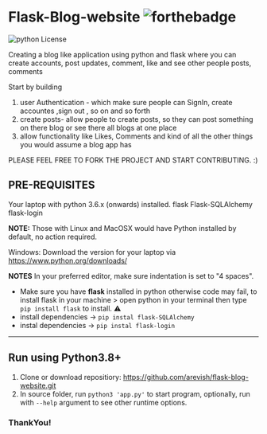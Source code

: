 
# Flask-Blog-website  ![forthebadge](https://forthebadge.com/images/badges/made-with-python.svg)

![python License](https://img.shields.io/badge/MADE%20WITH-Flask-blue.svg)

Creating a blog like application using python and flask where you can create accounts, post updates, comment, like  and see other people posts, comments

Start by building 
1. user Authentication - which make sure people can SignIn, create accountes ,sign out , so on and so forth 
2. create posts- allow people to create posts, so they can post something on there blog or see there all blogs at one place
3. allow functionality like Likes, Comments and kind of all the other things you would assume a blog app has 

PLEASE FEEL FREE TO FORK THE PROJECT AND START CONTRIBUTING. :)

## PRE-REQUISITES
Your laptop with python 3.6.x (onwards) installed.
flask
Flask-SQLAlchemy
flask-login

**NOTE:** Those with Linux and MacOSX would have Python installed by default, no action required.

Windows: Download the version for your laptop via https://www.python.org/downloads/

**NOTES**
In your preferred editor, make sure indentation is set to "4 spaces".

* Make sure you have **flask** installed in python otherwise code may fail, to install flask in your machine > open python in your terminal then type `pip install flask` to install. :warning:
* install dependencies -> `pip instal flask-SQLAlchemy`
* instal dependencies -> `pip instal flask-login`
---

## Run using Python3.8+
1. Clone or download repositiory: https://github.com/arevish/flask-blog-website.git
2. In source folder, run `python3 'app.py'` to start program, optionally, run with `--help` argument to see other runtime options.

### ThankYou!
